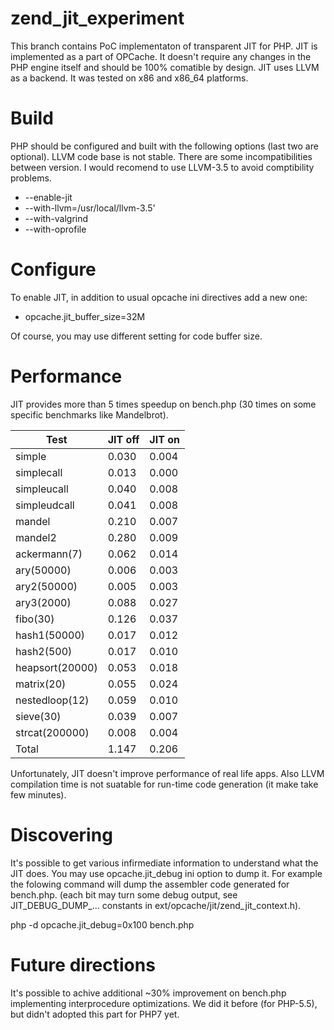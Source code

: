 # zend\_jit\_experiment

This branch contains PoC implementaton of transparent JIT for PHP.
JIT is implemented as a part of OPCache. It doesn't require any changes in the PHP engine itself and should be 100% comatible by design.
JIT uses LLVM as a backend. It was tested on x86 and x86_64 platforms.

# Build

PHP should be configured and built with the following options (last two are optional).
LLVM code base is not stable. There are some incompatibilities between version. I would recomend to use LLVM-3.5 to avoid comptibility problems.

  - --enable-jit
  - --with-llvm=/usr/local/llvm-3.5'
  - --with-valgrind
  - --with-oprofile

# Configure

To enable JIT, in addition to usual opcache ini directives add a new one:

  - opcache.jit_buffer_size=32M
  
Of course, you may use different setting for code buffer size.

# Performance

JIT provides more than 5 times speedup on bench.php (30 times on some specific benchmarks like Mandelbrot).


| Test             | JIT off | JIT on |
|------------------|---------|--------|
| simple           |  0.030  | 0.004  |
| simplecall       |  0.013  | 0.000  |
| simpleucall      |  0.040  | 0.008  |
| simpleudcall     |  0.041  | 0.008  |
| mandel           |  0.210  | 0.007  |
| mandel2          |  0.280  | 0.009  |
| ackermann(7)     |  0.062  | 0.014  |
| ary(50000)       |  0.006  | 0.003  |
| ary2(50000)      |  0.005  | 0.003  |
| ary3(2000)       |  0.088  | 0.027  |
| fibo(30)         |  0.126  | 0.037  |
| hash1(50000)     |  0.017  | 0.012  |
| hash2(500)       |  0.017  | 0.010  |
| heapsort(20000)  |  0.053  | 0.018  |
| matrix(20)       |  0.055  | 0.024  |
| nestedloop(12)   |  0.059  | 0.010  |
| sieve(30)        |  0.039  | 0.007  |
| strcat(200000)   |  0.008  | 0.004  |
| Total            |  1.147  | 0.206  |

Unfortunately, JIT doesn't improve performance of real life apps. Also LLVM compilation time is not suatable for run-time code generation (it make take few minutes).

# Discovering

It's possible to get various infirmediate information to understand what the JIT does. You may use opcache.jit_debug ini option to dump it. For example the folowing command will dump the assembler code generated for bench.php. (each bit may turn some debug output, see JIT_DEBUG_DUMP_... constants in ext/opcache/jit/zend_jit_context.h).

php -d opcache.jit_debug=0x100 bench.php

# Future directions

It's possible to achive additional ~30% improvement on bench.php implementing interprocedure optimizations. We did it before (for PHP-5.5), but didn't adopted this part for PHP7 yet.


